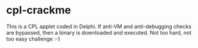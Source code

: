 # cpl-crackme
This is a CPL applet coded in Delphi. If anti-VM and anti-debugging checks are bypassed, then a binary is downloaded and executed. Not too hard, not too easy challenge :-)
